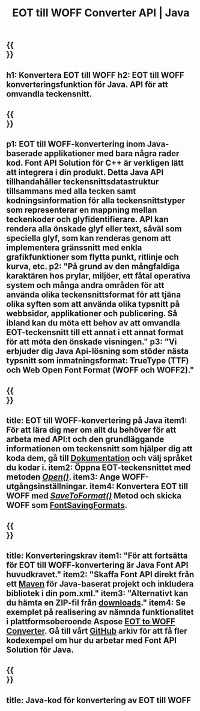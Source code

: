 ﻿---
translation: true
template: /_templates/conversion-child-java.md
title: EOT till WOFF Converter API | Java
description: Konvertera EOT till WOFF med Java API på Windows och Linux. Integrera denna inbyggda EOT till WOFF teckensnittskonverteringsfunktion i din egen lösning.
keywords: eot till woff java api, eot2woff java lösning, eot till woff java
url: /java/conversion/eot-to-woff/
family: font
platformtag: java
feature: conversion
informat: EOT
outformat: WOFF
faq: faqchild
otherformats: TTF WOFF2
---


{{<section banner>}}
---
h1: Konvertera EOT till WOFF
h2: EOT till WOFF konverteringsfunktion för Java. API för att omvandla teckensnitt.
---

{{<section overview>}}
---
p1: EOT till WOFF-konvertering inom Java-baserade applikationer med bara några rader kod. Font API Solution för С++ är verkligen lätt att integrera i din produkt. Detta Java API tillhandahåller teckensnittsdatastruktur tillsammans med alla tecken samt kodningsinformation för alla teckensnittstyper som representerar en mappning mellan teckenkoder och glyfidentifierare. API kan rendera alla önskade glyf eller text, såväl som speciella glyf, som kan renderas genom att implementera gränssnitt med enkla grafikfunktioner som flytta punkt, ritlinje och kurva, etc.
p2: "På grund av den mångfaldiga karaktären hos prylar, miljöer, ett fåtal operativa system och många andra områden för att använda olika teckensnittsformat för att tjäna olika syften som att använda olika typsnitt på webbsidor, applikationer och publicering. Så ibland kan du möta ett behov av att omvandla EOT-teckensnitt till ett annat i ett annat format för att möta den önskade visningen."
p3: "Vi erbjuder dig Java Api-lösning som stöder nästa typsnitt som inmatningsformat: TrueType (TTF) och Web Open Font Format (WOFF och WOFF2)."
---

{{<section feature1>}}
---
title: EOT till WOFF-konvertering på Java
item1: För att lära dig mer om allt du behöver för att arbeta med API:t och den grundläggande informationen om teckensnitt som hjälper dig att koda dem, gå till [Dokumentation](https://docs.aspose.com/font/) och välj språket du kodar i.
item2: Öppna EOT-teckensnittet med metoden [*Open()*](https://reference.aspose.com/font/java/com.aspose.font/Font#open-com.aspose.font.FontDefinition-).
item3: Ange WOFF-utgångsinställningar.
item4: Konvertera EOT till WOFF med [*SaveToFormat()*](https://reference.aspose.com/font/java/com.aspose.font/Font#saveToFormat-java.io.OutputStream-com.aspose.font.FontSavingFormats-)   Metod och skicka WOFF som [FontSavingFormats](https://reference.aspose.com/font/java/com.aspose.font/FontSavingFormats).
---

{{<section feature2>}}
---
title: Konverteringskrav
item1: "För att fortsätta för EOT till WOFF-konvertering är Java Font API huvudkravet."
item2: "Skaffa Font API direkt från ett [Maven](https://repository.aspose.com/webapp/#/artifacts/browse/tree/General/repo/com/aspose/aspose-font) för Java-baserat projekt och inkludera bibliotek i din pom.xml."
item3: "Alternativt kan du hämta en ZIP-fil från [downloads](https://releases.aspose.com/font/java/)."
item4: Se exemplet på realisering av nämnda funktionalitet i plattformsoberoende Aspose [EOT to WOFF Converter](https://products.aspose.app/font/conversion/eot-to-woff). Gå till vårt [GitHub](https://github.com/aspose-font/Aspose.Font-Documentation/tree/master/java-examples) arkiv för att få fler kodexempel om hur du arbetar med Font API Solution för Java.
---

{{<section codeexample>}}
---
title: Java-kod för konvertering av EOT till WOFF
---
